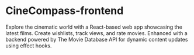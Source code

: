 # CineCompass-frontend
Explore the cinematic world with a React-based web app showcasing the latest films. Create wishlists, track views, and rate movies. Enhanced with a backend powered by The Movie Database API for dynamic content updates using effect hooks.
